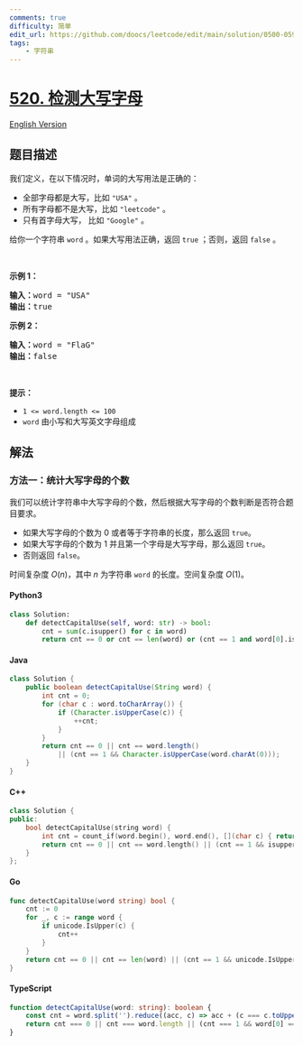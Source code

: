 ```yaml
---
comments: true
difficulty: 简单
edit_url: https://github.com/doocs/leetcode/edit/main/solution/0500-0599/0520.Detect%20Capital/README.md
tags:
    - 字符串
---
```


<!-- problem:start -->

# [520. 检测大写字母](https://leetcode.cn/problems/detect-capital)

[English Version](/solution/0500-0599/0520.Detect%20Capital/README_EN.md)

## 题目描述

<!-- description:start -->

<p>我们定义，在以下情况时，单词的大写用法是正确的：</p>

<ul>
	<li>全部字母都是大写，比如 <code>"USA"</code> 。</li>
	<li>所有字母都不是大写，比如 <code>"leetcode"</code> 。</li>
	<li>只有首字母大写，&nbsp;比如&nbsp;<code>"Google"</code> 。</li>
</ul>

<p>给你一个字符串 <code>word</code> 。如果大写用法正确，返回 <code>true</code> ；否则，返回 <code>false</code> 。</p>

<p>&nbsp;</p>

<p><strong>示例 1：</strong></p>

<pre>
<strong>输入：</strong>word = "USA"
<strong>输出：</strong>true
</pre>

<p><strong>示例 2：</strong></p>

<pre>
<strong>输入：</strong>word = "FlaG"
<strong>输出：</strong>false
</pre>

<p>&nbsp;</p>

<p><strong>提示：</strong></p>

<ul>
	<li><code>1 &lt;= word.length &lt;= 100</code></li>
	<li><code>word</code> 由小写和大写英文字母组成</li>
</ul>

<!-- description:end -->

## 解法

<!-- solution:start -->

### 方法一：统计大写字母的个数

我们可以统计字符串中大写字母的个数，然后根据大写字母的个数判断是否符合题目要求。

-   如果大写字母的个数为 0 或者等于字符串的长度，那么返回 `true`。
-   如果大写字母的个数为 1 并且第一个字母是大写字母，那么返回 `true`。
-   否则返回 `false`。

时间复杂度 $O(n)$，其中 $n$ 为字符串 `word` 的长度。空间复杂度 $O(1)$。

<!-- tabs:start -->

#### Python3

```python
class Solution:
    def detectCapitalUse(self, word: str) -> bool:
        cnt = sum(c.isupper() for c in word)
        return cnt == 0 or cnt == len(word) or (cnt == 1 and word[0].isupper())
```

#### Java

```java
class Solution {
    public boolean detectCapitalUse(String word) {
        int cnt = 0;
        for (char c : word.toCharArray()) {
            if (Character.isUpperCase(c)) {
                ++cnt;
            }
        }
        return cnt == 0 || cnt == word.length()
            || (cnt == 1 && Character.isUpperCase(word.charAt(0)));
    }
}
```

#### C++

```cpp
class Solution {
public:
    bool detectCapitalUse(string word) {
        int cnt = count_if(word.begin(), word.end(), [](char c) { return isupper(c); });
        return cnt == 0 || cnt == word.length() || (cnt == 1 && isupper(word[0]));
    }
};
```

#### Go

```go
func detectCapitalUse(word string) bool {
	cnt := 0
	for _, c := range word {
		if unicode.IsUpper(c) {
			cnt++
		}
	}
	return cnt == 0 || cnt == len(word) || (cnt == 1 && unicode.IsUpper(rune(word[0])))
}
```

#### TypeScript

```ts
function detectCapitalUse(word: string): boolean {
    const cnt = word.split('').reduce((acc, c) => acc + (c === c.toUpperCase() ? 1 : 0), 0);
    return cnt === 0 || cnt === word.length || (cnt === 1 && word[0] === word[0].toUpperCase());
}
```

<!-- tabs:end -->

<!-- solution:end -->

<!-- problem:end -->
